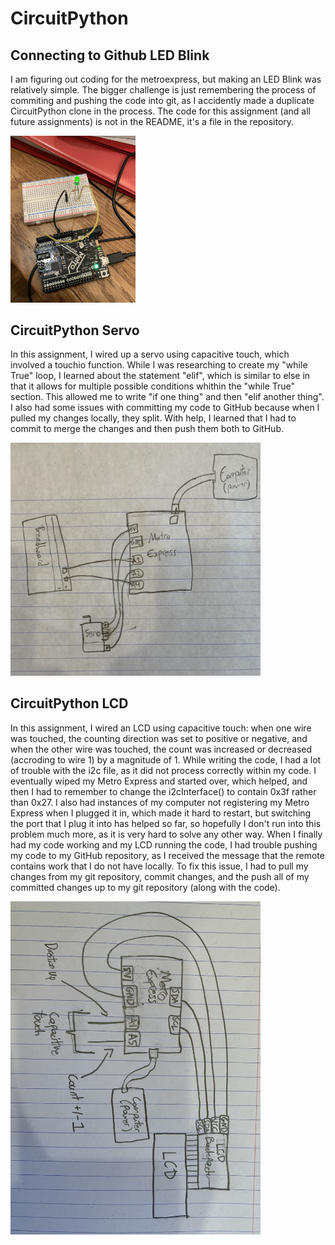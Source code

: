 # CircuitPython

## Connecting to Github LED Blink
I am figuring out coding for the metroexpress, but making an LED Blink was relatively simple. The bigger challenge is just remembering the process of commiting and pushing the code into git, as I accidently made a duplicate CircuitPython clone in the process. The code for this assignment (and all future assignments) is not in the README, it's a file in the repository.

<img src="./images2/led_blink_green.jpg" width="200"> 

## CircuitPython Servo
In this assignment, I wired up a servo using capacitive touch, which involved a touchio function. While I was researching to create my "while True" loop, I learned about the statement "elif", which is similar to else in that it allows for multiple possible conditions whithin the "while True" section. This allowed me to write "if one thing" and then "elif another thing". I also had some issues with committing my code to GitHub because when I pulled my changes locally, they split. With help, I learned that I had to commit to merge the changes and then push them both to GitHub.


<img src="./images2/ServoCapTouch.jpg" width="400"> 

## CircuitPython LCD
In this assignment, I wired an LCD using capacitive touch: when one wire was touched, the counting direction was set to positive or negative, and when the other wire was touched, the count was increased or decreased (accroding to wire 1) by a magnitude of 1. While writing the code, I had a lot of trouble with the i2c file, as it did not process correctly within my code. I eventually wiped my Metro Express and started over, which helped, and then I had to remember to change the i2cInterface() to contain 0x3f rather than 0x27. I also had instances of my computer not registering my Metro Express when I plugged it in, which made it hard to restart, but switching the port that I plug it into has helped so far, so hopefully I don't run into this problem much more, as it is very hard to solve any other way. When I finally had my code working and my LCD running the code, I had trouble pushing my code to my GitHub repository, as I received the message that the remote contains work that I do not have locally. To fix this issue, I had to pull my changes from my git repository, commit changes, and the push all of my committed changes up to my git repository (along with the code).


<img src="./images2/LcdCapTouch.jpg" width="400"> 
